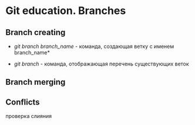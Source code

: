 # Git education. Branches 

## Branch creating

* *git branch branch_name* - команда, создающая ветку с именем branch_name*

*  *git branch* - команда, отображающая перечень существующих веток

## Branch merging

## Conflicts

проверка слияния
